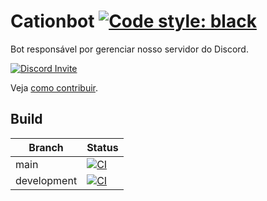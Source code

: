 # Cationbot [![Code style: black][4]][5]

Bot responsável por gerenciar nosso servidor do Discord.

[![Discord Invite](https://discordapp.com/api/guilds/813821382617726988/embed.png?style=banner2)](https://discord.gg/2GVnd6sqxj)

Veja [como contribuir](./.github/CONTRIBUTING.md).

## Build

| Branch      | Status        |
| ----------- | ------------- |
| main        | [![CI][1]][3] |
| development | [![CI][2]][3] |

[1]: https://github.com/cationhq/cationbot/actions/workflows/ci.yml/badge.svg?branch=main
[2]: https://github.com/cationhq/cationbot/actions/workflows/ci.yml/badge.svg?branch=development
[3]: https://github.com/cationhq/cationbot/actions/workflows/ci.yml
[4]: https://img.shields.io/badge/code%20style-black-000000.svg
[5]: https://github.com/psf/black
